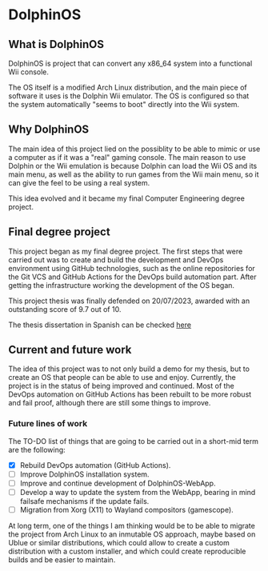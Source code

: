# DolphinOS

## What is DolphinOS

DolphinOS is project that can convert any x86_64 system into a functional Wii console.

The OS itself is a modified Arch Linux distribution, and the main piece of software it uses is the Dolphin Wii emulator.
The OS is configured so that the system automatically "seems to boot" directly into the Wii system. 

## Why DolphinOS

The main idea of this project lied on the possiblity to be able to mimic or use a computer as if it was a "real" gaming console. The main reason to use Dolphin or the Wii emulation is because Dolphin can load the Wii OS and its main menu, as well as the ability to run games from the Wii main menu, so it can give the feel to be using a real system.

This idea evolved and it became my final Computer Engineering degree project. 

## Final degree project

This project began as my final degree project. The first steps that were carried out was to create and build the development and DevOps environment using GitHub technologies, such as the online repositories for the Git VCS and GitHub Actions for the DevOps build automation part. After getting the infrastructure working the development of the OS began.

This project thesis was finally defended on 20/07/2023, awarded with an outstanding score of 9.7 out of 10.

The thesis dissertation in Spanish can be checked [here](Thesis/Trabajo%20Fin%20de%20Grado%20-%20Diego%20Jesus%20Berenguel%20Garcia.pdf)

## Current and future work

The idea of this project was to not only build a demo for my thesis, but to create an OS that people can be able to use and enjoy. Currently, the project is in the status of being improved and continued. Most of the DevOps automation on GitHub Actions has been rebuilt to be more robust and fail proof, although there are still some things to improve.

### Future lines of work

The TO-DO list of things that are going to be carried out in a short-mid term are the following:

- [x] Rebuild DevOps automation (GitHub Actions).
- [ ] Improve DolphinOS installation system.
- [ ] Improve and continue development of DolphinOS-WebApp.
- [ ] Develop a way to update the system from the WebApp, bearing in mind failsafe mechanisms if the update fails.
- [ ] Migration from Xorg (X11) to Wayland compositors (gamescope).

At long term, one of the things I am thinking would be to be able to migrate the project from Arch Linux to an inmutable OS approach, maybe based on Ublue or similar distributions, which could allow to create a custom distribution with a custom installer, and which could create reproducible builds and be easier to maintain.

